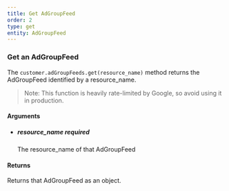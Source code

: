 ```yaml
---
title: Get AdGroupFeed 
order: 2
type: get
entity: AdGroupFeed 
---
```


### Get an AdGroupFeed 

The `customer.adGroupFeeds.get(resource_name)` method returns the AdGroupFeed identified by a resource_name. 

> Note: This function is heavily rate-limited by Google, so avoid using it in production.


#### Arguments

- ##### resource_name *required*
    The resource_name of that AdGroupFeed


#### Returns

Returns that AdGroupFeed as an object.
